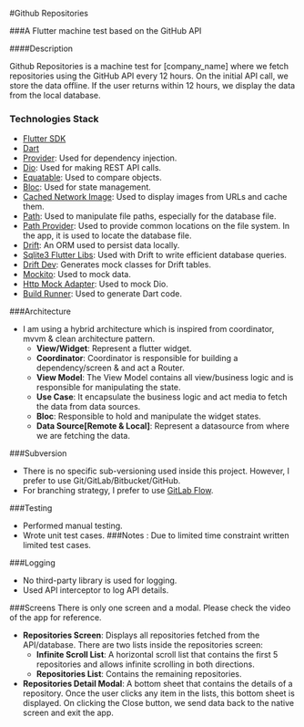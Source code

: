 #Github Repositories

###A Flutter machine test based on the GitHub API

####Description

Github Repositories is a machine test for [company_name] where we fetch repositories using the GitHub API every 12 hours. On the initial API call, we store the data offline. If the user returns within 12 hours, we display the data from the local database.

### Technologies Stack

- [Flutter SDK](https://docs.flutter.dev/get-started/install?gad_source=1&gclid=Cj0KCQjwzby1BhCQARIsAJ_0t5O-p_pe4yjjTZLdxJn7NMXlYPwPdxQR0NcrATYA6LvvmFc-WfYcQ0YaAmqwEALw_wcB&gclsrc=aw.ds)
- [Dart](https://dart.dev/)
- [Provider](https://pub.dev/packages/provider): Used for dependency injection.
- [Dio](https://pub.dev/packages/dio): Used for making REST API calls.
- [Equatable](https://pub.dev/packages/equatable): Used to compare objects.
- [Bloc](https://pub.dev/packages/flutter_bloc): Used for state management.
- [Cached Network Image](https://pub.dev/packages/cached_network_image): Used to display images from URLs and cache them.
- [Path](https://pub.dev/packages/path): Used to manipulate file paths, especially for the database file.
- [Path Provider](https://pub.dev/packages/path_provider): Used to provide common locations on the file system. In the app, it is used to locate the database file.
- [Drift](https://pub.dev/packages/drift): An ORM used to persist data locally.
- [Sqlite3 Flutter Libs](https://pub.dev/packages/sqlite3_flutter_libs): Used with Drift to write efficient database queries.
- [Drift Dev](https://pub.dev/packages/drift_dev): Generates mock classes for Drift tables.
- [Mockito](https://pub.dev/packages/mockito): Used to mock data.
- [Http Mock Adapter](https://pub.dev/packages/http_mock_adapter): Used to mock Dio.
- [Build Runner](https://pub.dev/packages/build_runner): Used to generate Dart code.

###Architecture

- I am using a hybrid architecture which is inspired from coordinator, mvvm & clean architecture pattern.
  - **View/Widget**: Represent a flutter widget.
  - **Coordinator**: Coordinator is responsible for building a dependency/screen & and act a Router.
  - **View Model**: The View Model contains all view/business logic and is responsible for manipulating the state.
  - **Use Case**: It encapsulate the business logic and act media to fetch the data from data sources.
  - **Bloc**: Responsible to hold and manipulate the widget states.
  - **Data Source[Remote & Local]**: Represent a datasource from where we are fetching the data.

###Subversion
- There is no specific sub-versioning used inside this project. However, I prefer to use Git/GitLab/Bitbucket/GitHub.
- For branching strategy, I prefer to use [GitLab Flow](https://about.gitlab.com/topics/version-control/what-is-gitlab-flow/).

###Testing
- Performed manual testing.
- Wrote unit test cases.
###Notes : Due to limited time constraint written limited test cases.

###Logging
- No third-party library is used for logging.
- Used API interceptor to log API details.

###Screens
There is only one screen and a modal. Please check the video of the app for reference.
- **Repositories Screen**: Displays all repositories fetched from the API/database. There are two lists inside the repositories screen:
  - **Infinite Scroll List**: A horizontal scroll list that contains the first 5 repositories and allows infinite scrolling in both directions.
  - **Repositories List**: Contains the remaining repositories.
- **Repositories Detail Modal**: A bottom sheet that contains the details of a repository.
Once the user clicks any item in the lists, this bottom sheet is displayed. On clicking the Close button, we send data back to the native screen and exit the app.
